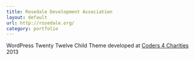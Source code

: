 ```yaml
---
title: Rosedale Development Association
layout: default
url: http://rosedale.org/
category: portfolio
---
```


WordPress Twenty Twelve Child Theme developed at <a href="http://coders4charities.org/" title="Coders 4 Charities">Coders 4 Charities</a> 2013